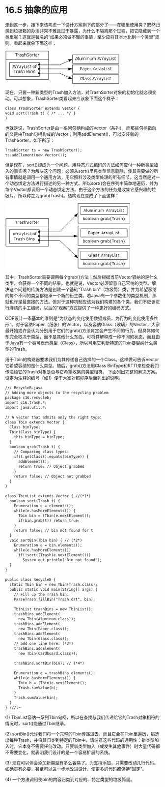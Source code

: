 # 16.5 抽象的应用

走到这一步，接下来该考虑一下设计方案剩下的部分了——在哪里使用类？既然归类到垃圾箱的办法非常不雅且过于暴露，为什么不隔离那个过程，把它隐藏到一个类里呢？这就是著名的“如果必须做不雅的事情，至少应将其本地化到一个类里”规则。看起来就象下面这样：

![](../assets/16-1.gif)

现在，只要一种新类型的Trash加入方法，对TrashSorter对象的初始化就必须变动。可以想象，TrashSorter类看起来应该象下面这个样子：

```
class TrashSorter extends Vector {
void sort(Trash t) { /* ... */ }
}
```

也就是说，TrashSorter是由一系列句柄构成的Vector（系列），而那些句柄指向的又是由Trash句柄构成的Vector；利用addElement()，可以安装新的TrashSorter，如下所示：

```
TrashSorter ts = new TrashSorter();
ts.addElement(new Vector());
```

但是现在，sort()却成为一个问题。用静态方式编码的方法如何应付一种新类型加入的事实呢？为解决这个问题，必须从sort()里将类型信息删除，使其需要做的所有事情就是调用一个通用方法，用它照料涉及类型处理的所有细节。这当然是对一个动态绑定方法进行描述的另一种方式。所以sort()会在序列中简单地遍历，并为每个Vector都调用一个动态绑定方法。由于这个方法的任务是收集它感兴趣的垃圾片，所以称之为grab(Trash)。结构现在变成了下面这样：

![](../assets/16-2.gif)

其中，TrashSorter需要调用每个grab()方法；然后根据当前Vector容纳的是什么类型，会获得一个不同的结果。也就是说，Vector必须留意自己容纳的类型。解决这个问题的传统方法是创建一个基础“Trash bin”（垃圾筒）类，并为希望容纳的每个不同的类型都继承一个新的衍生类。若Java有一个参数化的类型机制，那就也许是最直接的方法。但对于这种机制应该为我们构建的各个类，我们不应该进行麻烦的手工编码，以后的“观察”方式提供了一种更好的编码方式。

OOP设计一条基本的准则是“为状态的变化使用数据成员，为行为的变化使用多性形”。对于容纳Paper（纸张）的Vector，以及容纳Glass（玻璃）的Vector，大家最开始或许会认为分别用于它们的grab()方法肯定会产生不同的行为。但具体如何却完全取决于类型，而不是其他什么东西。可将其解释成一种不同的状态，而且由于Java有一个类可表示类型（Class），所以可用它判断特定的Tbin要容纳什么类型的Trash。

用于Tbin的构建器要求我们为其传递自己选择的一个Class。这样做可告诉Vector它希望容纳的是什么类型。随后，grab()方法用Class BinType和RTTI来检查我们传递给它的Trash对象是否与它希望收集的类型相符。
下面列出完整的解决方案。设定为注释的编号（如*1*）便于大家对照程序后面列出的说明。

```
//: RecycleB.java
// Adding more objects to the recycling problem
package c16.recycleb;
import c16.trash.*;
import java.util.*;

// A vector that admits only the right type:
class Tbin extends Vector {
  Class binType;
  Tbin(Class binType) {
    this.binType = binType;
  }
  boolean grab(Trash t) {
    // Comparing class types:
    if(t.getClass().equals(binType)) {
      addElement(t);
      return true; // Object grabbed
    }
    return false; // Object not grabbed
  }
}

class TbinList extends Vector { //(*1*)
  boolean sort(Trash t) {
    Enumeration e = elements();
    while(e.hasMoreElements()) {
      Tbin bin = (Tbin)e.nextElement();
      if(bin.grab(t)) return true;
    }
    return false; // bin not found for t
  }
  void sortBin(Tbin bin) { // (*2*)
    Enumeration e = bin.elements();
    while(e.hasMoreElements())
      if(!sort((Trash)e.nextElement()))
        System.out.println("Bin not found");
  }
}

public class RecycleB {
  static Tbin bin = new Tbin(Trash.class);
  public static void main(String[] args) {
    // Fill up the Trash bin:
    ParseTrash.fillBin("Trash.dat", bin);

    TbinList trashBins = new TbinList();
    trashBins.addElement(
      new Tbin(Aluminum.class));
    trashBins.addElement(
      new Tbin(Paper.class));
    trashBins.addElement(
      new Tbin(Glass.class));
    // add one line here: (*3*)
    trashBins.addElement(
      new Tbin(Cardboard.class));

    trashBins.sortBin(bin); // (*4*)

    Enumeration e = trashBins.elements();
    while(e.hasMoreElements()) {
      Tbin b = (Tbin)e.nextElement();
      Trash.sumValue(b);
    }
    Trash.sumValue(bin);
  }
} ///:~
```

(1) TbinList容纳一系列Tbin句柄，所以在查找与我们传递给它的Trash对象相符的情况时，sort()能通过Tbin继承。

(2) sortBin()允许我们将一个完整的Tbin传递进去，而且它会在Tbin里遍历，挑选出每种Trash，并将其归类到特定的Tbin中。请注意这些代码的通用性：新类型加入时，它本身不需要任何改动。只要新类型加入（或发生其他事件）时大量代码都不需要变化，就表明我们设计的是一个容易扩展的系统。

(3) 现在可以体会添加新类型有多么容易了。为支持添加，只需要改动几行代码。如确实有必要，甚至可以进一步地改进设计，使更多的代码都保持“固定”。

(4) 一个方法调用使bin的内容归类到对应的、特定类型的垃圾筒里。
